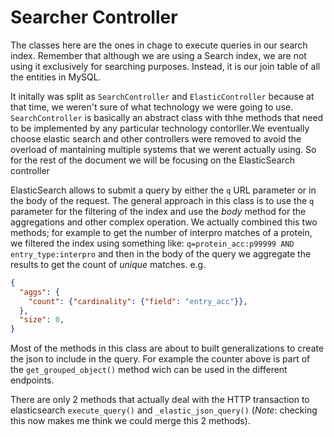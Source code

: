 Searcher Controller
===

The classes here are the ones in chage to execute queries in our search index.
Remember that although we are using a Search index, we are not using it exclusively for searching purposes. 
Instead, it is our join table of all the entities in MySQL.

It initally was split as `SearchController` and `ElasticController` because at that time, we weren't sure 
of what technology we were going to use. 
`SearchController` is basically an abstract class with thhe methods that need to be implemented by any particular 
technology contorller.We eventually choose elastic search and other controllers were removed  to avoid the overload of mantaining multiple systems that we werent actually using. So for the rest of the document we will be focusing on the ElasticSearch controller

ElasticSearch allows to submit a query by either the `q` URL parameter or in the body of the request. 
The general approach in this class is to use the `q` parameter for the filtering of the index and use the _body_ method for the aggregations and other complex operation. We actually combined this two methods; for example to get the number of interpro matches of a protein, we filtered the index using something like: `q=protein_acc:p99999 AND entry_type:interpro` and then in the body of the query we aggregate the results to get the count of *unique* matches. e.g.
```json
{
  "aggs": {
    "count": {"cardinality": {"field": "entry_acc"}},
  },
  "size": 0,
}
```

Most of the methods in this class are about to built generalizations to create the json to include in the query. For example the counter above is part of the `get_grouped_object()` method wich can be used in the different endpoints.

There are only 2 methods that actually deal with the HTTP transaction to elasticsearch `execute_query()` and `_elastic_json_query()` (*Note*: checking this now makes me think we could merge this 2 methods).
